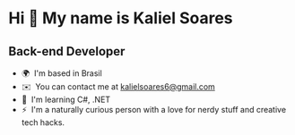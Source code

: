 Hi 👋 My name is Kaliel Soares
==============================

Back-end Developer
------------------

*   🌍  I'm based in Brasil
*   ✉️  You can contact me at [kalielsoares6@gmail.com](mailto:kalielsoares6@gmail.com)
*   🧠  I'm learning C#, .NET
*   ⚡  I'm a naturally curious person with a love for nerdy stuff and creative tech hacks.
